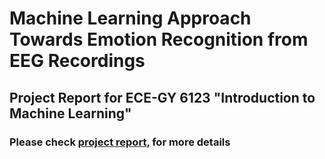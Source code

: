 # Machine Learning Approach Towards Emotion Recognition from EEG Recordings

##  Project Report for ECE-GY 6123 "Introduction to Machine Learning"

### Please check [project report](https://github.com/vbabushkin/ECE-GY6123_ML_PROJECT/blob/main/mlProjectReport.pdf), for more details